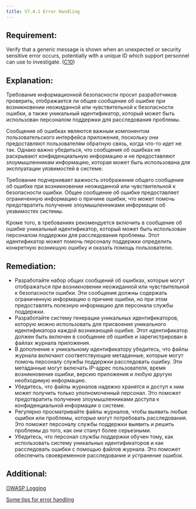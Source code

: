 ```yaml
---
title: V7.4.1 Error Handling
---
```




## Requirement:

Verify that a generic message is shown when an unexpected or security sensitive error occurs, potentially with a unique ID which support personnel can use to investigate. ([C10]([https://owasp.org/www-project-proactive-controls/#div-numbering](https://owasp.org/www-project-proactive-controls/#div-numbering)))

## Explanation:

Требование информационной безопасности просит разработчиков проверить, отображается ли общее сообщение об ошибке при возникновении неожиданной или чувствительной к безопасности ошибки, а также уникальный идентификатор, который может быть использован персоналом поддержки для расследования проблемы.

Сообщения об ошибках являются важным компонентом пользовательского интерфейса приложения, поскольку они предоставляют пользователям обратную связь, когда что-то идет не так. Однако важно убедиться, что сообщения об ошибках не раскрывают конфиденциальную информацию и не предоставляют злоумышленникам информацию, которая может быть использована для эксплуатации уязвимостей в системе.

Требование подчеркивает важность отображения общего сообщения об ошибке при возникновении неожиданной или чувствительной к безопасности ошибки. Общее сообщение об ошибке предоставляет ограниченную информацию о причине ошибки, что может помочь предотвратить получение злоумышленниками информации об уязвимостях системы.

Кроме того, в требованиях рекомендуется включить в сообщение об ошибке уникальный идентификатор, который может быть использован персоналом поддержки для расследования проблемы. Этот идентификатор может помочь персоналу поддержки определить конкретную возникшую ошибку и оказать помощь пользователю.

## Remediation:

- Разработайте набор общих сообщений об ошибках, которые могут отображаться при возникновении неожиданной или чувствительной к безопасности ошибки. Эти сообщения должны содержать ограниченную информацию о причине ошибки, но при этом предоставлять полезную информацию для персонала службы поддержки.
- Разработайте систему генерации уникальных идентификаторов, которую можно использовать для присвоения уникального идентификатора каждой возникающей ошибке. Этот идентификатор должен быть включен в сообщение об ошибке и зарегистрирован в файлах журнала приложения.
- В дополнение к уникальному идентификатору убедитесь, что файлы журнала включают соответствующие метаданные, которые могут помочь персоналу службы поддержки расследовать ошибку. Эти метаданные могут включать IP-адрес пользователя, время возникновения ошибки, версию приложения и любую другую необходимую информацию.
- Убедитесь, что файлы журналов надежно хранятся и доступ к ним может получить только уполномоченный персонал. Это поможет предотвратить получение злоумышленниками доступа к конфиденциальной информации о системе.
- Регулярно просматривайте файлы журналов, чтобы выявить любые ошибки или проблемы, которые могут потребовать расследования. Это поможет персоналу службы поддержки выявить и решить проблемы до того, как они станут более серьезными.
- Убедитесь, что персонал службы поддержки обучен тому, как использовать систему уникальных идентификаторов и как расследовать ошибки с помощью файлов журнала. Это поможет обеспечить своевременное расследование и устранение ошибок.


## Additional:

[OWASP Logging](https://cheatsheetseries.owasp.org/cheatsheets/Logging_Cheat_Sheet.html)

[Some tips for error handling](https://codeahoy.com/learn/golangsecurity/ch8/)

